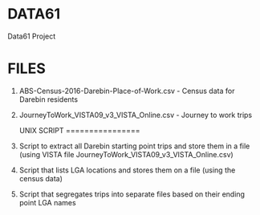 # DATA61
Data61 Project

   FILES
================
1. ABS-Census-2016-Darebin-Place-of-Work.csv - Census data for Darebin residents
2. JourneyToWork_VISTA09_v3_VISTA_Online.csv - Journey to work trips


   UNIX SCRIPT
================    

1. Script to extract all Darebin starting point trips and store them in a file (using VISTA file JourneyToWork_VISTA09_v3_VISTA_Online.csv)
2. Script that lists LGA locations and stores them on a file (using the census data)
3. Script that segregates trips into separate files based on their ending point LGA names

